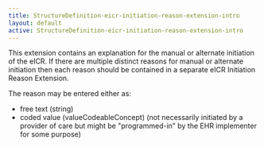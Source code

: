 ```yaml
---
title: StructureDefinition-eicr-initiation-reason-extension-intro
layout: default
active: StructureDefinition-eicr-initiation-reason-extension-intro
---
```


This extension contains an explanation for the manual or alternate initiation of the eICR. If there are multiple distinct reasons for manual or alternate initiation then each reason should be contained in a separate eICR Initiation Reason Extension. 

The reason may be entered either as:
* free text (string) 
* coded value (valueCodeableConcept) (not necessarily initiated by a provider of care but might be "programmed-in" by the EHR implementer for some purpose)